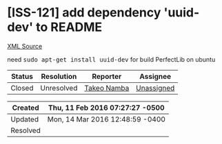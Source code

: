 # [ISS-121] add dependency 'uuid-dev' to README

[XML Source](../xml/ISS-121.xml)
<p><p>need <tt>sudo apt-get install uuid-dev</tt> for build PerfectLib on ubuntu</p></p>





Status|Resolution|Reporter|Assignee
------|----------|--------|--------
Closed|Unresolved|[Takeo Namba](groovelab)|[Unassigned]($-1)





Created|Thu, 11 Feb 2016 07:27:27 -0500
-------|--------------
Updated|Mon, 14 Mar 2016 12:48:59 -0400
Resolved|




